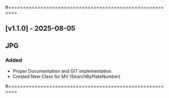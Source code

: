 #=========================================================	
## [v1.1.0] - 2025-08-05
## JPG
### Added
- Proper Documentation and GIT implementation
- Created New Class for MV (SearchByPlateNumber)

#=========================================================	
